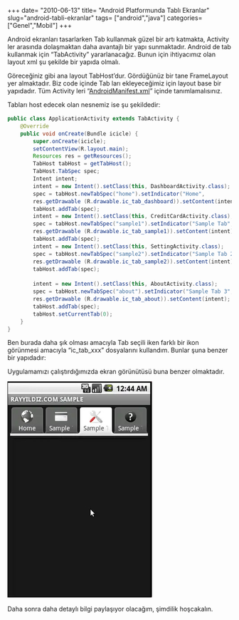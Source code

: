 +++
date= "2010-06-13"
title= "Android Platformunda Tablı Ekranlar"
slug="android-tabli-ekranlar"
tags= ["android","java"]
categories= ["Genel","Mobil"]
+++


Android ekranları tasarlarken Tab kullanmak güzel bir artı katmakta, Activity ler arasında dolaşmaktan daha avantajlı bir yapı sunmaktadır. Android de tab kullanmak için “TabActivity” yararlanacağız. Bunun için ihtiyacımız olan layout xml şu şekilde bir yapıda olmalı.


Göreceğiniz gibi ana layout TabHost’dur. Gördüğünüz bir tane FrameLayout yer almaktadır. Biz code içinde Tab ları ekleyeceğimiz için layout base bir yapıdadır. Tüm Activity leri “[AndroidManifest.xml](http://developer.android.com/guide/topics/manifest/manifest-intro.html)” içinde tanımlamalısınız.

Tabları host edecek olan nesnemiz ise şu şekildedir:

```java
public class ApplicationActivity extends TabActivity {
	@Override
	public void onCreate(Bundle icicle) {
		super.onCreate(icicle);
		setContentView(R.layout.main);
		Resources res = getResources();
		TabHost tabHost = getTabHost();
		TabHost.TabSpec spec;
		Intent intent;
		intent = new Intent().setClass(this, DashboardActivity.class);
		spec = tabHost.newTabSpec("home").setIndicator("Home",
		res.getDrawable (R.drawable.ic_tab_dashboard)).setContent(intent);
		tabHost.addTab(spec);
		intent = new Intent().setClass(this, CreditCardActivity.class);
		spec = tabHost.newTabSpec("sample1").setIndicator("Sample Tab",
		res.getDrawable (R.drawable.ic_tab_sample1)).setContent(intent);
		tabHost.addTab(spec);
		intent = new Intent().setClass(this, SettingActivity.class);
		spec = tabHost.newTabSpec("sample2").setIndicator("Sample Tab 2",
		res.getDrawable (R.drawable.ic_tab_sample2)).setContent(intent);
		tabHost.addTab(spec);

		intent = new Intent().setClass(this, AboutActivity.class);
		spec = tabHost.newTabSpec("about").setIndicator("Sample Tab 3",
		res.getDrawable (R.drawable.ic_tab_about)).setContent(intent);
		tabHost.addTab(spec);
		tabHost.setCurrentTab(0);
	}
}
```

Ben burada daha şık olması amacıyla Tab seçili iken farklı bir ikon görünmesi amacıyla “ic_tab_xxx” dosyalarını kullandım. Bunlar şuna benzer bir yapıdadır: 

Uygulamamızı çalıştırdığımızda ekran görünütüsü buna benzer olmaktadır.

![Android Sample Tab](/images/android_sample_tab21.jpg)

Daha sonra daha detaylı bilgi paylaşıyor olacağım, şimdilik hoşcakalın.
